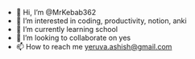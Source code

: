- 👋 Hi, I’m @MrKebab362
- 👀 I’m interested in coding, productivity, notion, anki 
- 🌱 I’m currently learning school
- 💞️ I’m looking to collaborate on yes
- 📫 How to reach me yeruva.ashish@gmail.com

<!---
MrKebab362/MrKebab362 is a ✨ special ✨ repository because its `README.md` (this file) appears on your GitHub profile.
You can click the Preview link to take a look at your changes.
--->
